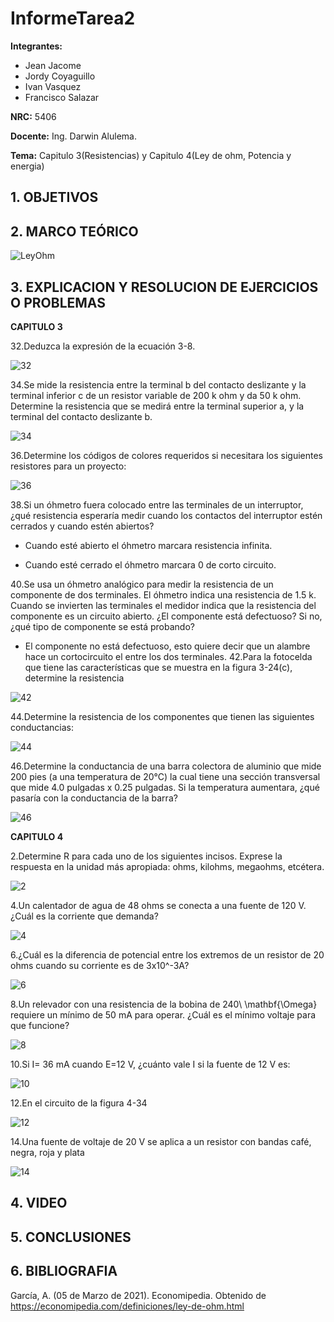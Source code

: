 
# InformeTarea2
**Integrantes:**
- Jean Jacome
- Jordy Coyaguillo
- Ivan Vasquez
- Francisco Salazar


 **NRC:** 5406
 
 **Docente:** Ing. Darwin Alulema.
 
 **Tema:** Capitulo 3(Resistencias) y Capitulo 4(Ley de ohm, Potencia y energia)
 
 ## 1. OBJETIVOS
 
 ## 2. MARCO TEÓRICO 
 
 ![LeyOhm](https://user-images.githubusercontent.com/84586968/121971639-d0d1aa00-cd3e-11eb-979c-cecfad73af02.png)
 
 ## 3. EXPLICACION Y RESOLUCION DE EJERCICIOS O PROBLEMAS 
 
 **CAPITULO 3**
 
 32.Deduzca la expresión de la ecuación 3-8.
 
 ![32](https://user-images.githubusercontent.com/84586968/121966128-ba722100-cd33-11eb-88d9-4bc1b918e40d.png)
 
 34.Se mide la resistencia entre la terminal b del contacto deslizante y la terminal inferior c de un resistor variable de 200 k ohm y da 50 k ohm. Determine la resistencia que   se medirá entre la terminal superior a, y la terminal del contacto deslizante b.
 
 ![34](https://user-images.githubusercontent.com/84586968/121966130-bb0ab780-cd33-11eb-8ee3-82960c7c8bbf.png)
 
 36.Determine los códigos de colores requeridos si necesitara los siguientes resistores para un proyecto:
 
 ![36](https://user-images.githubusercontent.com/84586968/121966131-bb0ab780-cd33-11eb-970d-55f093f069c1.png)
 
 38.Si un óhmetro fuera colocado entre las terminales de un interruptor, ¿qué resistencia esperaría medir cuando los contactos del interruptor estén cerrados y cuando estén   abiertos?
 - Cuando esté abierto el óhmetro marcara resistencia infinita.
 
 - Cuando esté cerrado el óhmetro marcara 0 de corto circuito.

 40.Se usa un óhmetro analógico para medir la resistencia de un componente de dos terminales. El óhmetro indica una resistencia de 1.5 k. Cuando se invierten las terminales el medidor indica que la resistencia del componente es un circuito abierto. ¿El componente está defectuoso? Si no, ¿qué tipo de componente se está probando?
 - El componente no está defectuoso, esto quiere decir que un alambre hace un cortocircuito el entre los dos terminales.
 42.Para la fotocelda que tiene las características que se muestra en la figura 3-24(c), determine la resistencia
 
 ![42](https://user-images.githubusercontent.com/84586968/121966132-bb0ab780-cd33-11eb-96e7-f3db117d4b27.png)
 
 44.Determine la resistencia de los componentes que tienen las siguientes conductancias:
 
 ![44](https://user-images.githubusercontent.com/84586968/121966133-bba34e00-cd33-11eb-8371-72047d0e100a.png)
 
 46.Determine la conductancia de una barra colectora de aluminio que mide 200 pies (a una temperatura de 20°C) la cual tiene una sección transversal que mide 4.0 pulgadas x   0.25 pulgadas. Si la temperatura aumentara, ¿qué pasaría con la conductancia de la barra?
 
 ![46](https://user-images.githubusercontent.com/84586968/121966134-bba34e00-cd33-11eb-9b55-af2d97c97ef6.png)
 
 **CAPITULO 4**
 
 2.Determine R para cada uno de los siguientes incisos. Exprese la respuesta en la unidad más apropiada: ohms, kilohms, megaohms, etcétera.
 
 ![2](https://user-images.githubusercontent.com/84586968/121966147-c0680200-cd33-11eb-8272-6bc87a56df9d.png)
 
 4.Un calentador de agua de 48 ohms  se conecta a una fuente de 120 V. ¿Cuál es la corriente que demanda?
 
 ![4](https://user-images.githubusercontent.com/84586968/121966148-c0680200-cd33-11eb-9919-7cc4d6448908.png)
 
 6.¿Cuál es la diferencia de potencial entre los extremos de un resistor de 20 ohms cuando su corriente es de 3x10^-3A?
 
 ![6](https://user-images.githubusercontent.com/84586968/121966150-c1009880-cd33-11eb-80e0-7a75a958b9b9.png)
 
 8.Un relevador con una resistencia de la bobina de 240\ \mathbf{\Omega} requiere un mínimo de 50 mA para operar. ¿Cuál es el mínimo voltaje para que funcione?
 
 ![8](https://user-images.githubusercontent.com/84586968/121966151-c1009880-cd33-11eb-93cf-17a2ce22cb46.png)
 
 10.Si I= 36 mA cuando E=12 V, ¿cuánto vale I si la fuente de 12 V es:

![10](https://user-images.githubusercontent.com/84586968/121966152-c1992f00-cd33-11eb-85e2-f3d8dcdd07c8.png)

 12.En el circuito de la figura 4-34 
 
 ![12](https://user-images.githubusercontent.com/84586968/121966154-c1992f00-cd33-11eb-97c4-970f7f77f9e7.png)
 
 14.Una fuente de voltaje de 20 V se aplica a un resistor con bandas café, negra, roja y plata
 
 ![14](https://user-images.githubusercontent.com/84586968/121966156-c1992f00-cd33-11eb-9d37-2e826050a1b9.png)
 
## 4. VIDEO

## 5. CONCLUSIONES
## 6. BIBLIOGRAFIA

García, A. (05 de Marzo de 2021). Economipedia. Obtenido de https://economipedia.com/definiciones/ley-de-ohm.html
